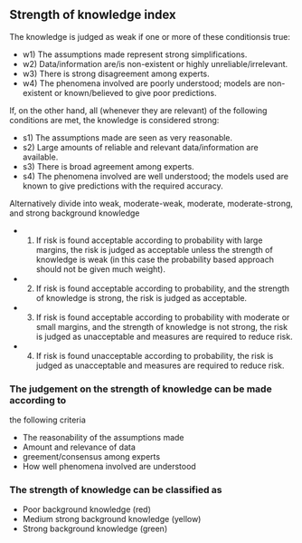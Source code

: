 
## Strength of knowledge index
The knowledge is judged as weak if one or more of these conditionsis true:
  
  - w1) The assumptions made represent strong simplifications.
  - w2) Data/information are/is non-existent or highly unreliable/irrelevant.
  - w3) There is strong disagreement among experts.
  - w4) The phenomena involved are poorly understood; models are non-existent or known/believed to give poor predictions. 
 
If, on the other hand, all (whenever they are relevant) of the  following conditions are met, the knowledge is considered strong:
  - s1) The assumptions made are seen as very reasonable.
  - s2) Large amounts of reliable and relevant data/information are available.
  - s3) There is broad agreement among experts.
  - s4) The phenomena involved are well understood; the models used are known to give predictions with the required accuracy.

Alternatively divide into weak, moderate-weak, moderate, moderate-strong, and strong background knowledge

 - 1. If risk is found acceptable according to probability with large margins, the risk is judged as acceptable unless the strength of knowledge is weak (in this case the probability based approach should not be given much weight).
 - 2. If risk is found acceptable according to probability, and the strength of knowledge is strong, the risk is judged as acceptable.
 - 3. If risk is found acceptable according to probability with moderate or small margins, and the strength of knowledge is not strong, the risk is judged as unacceptable and measures are required to reduce risk.
 - 4. If risk is found unacceptable according to probability, the risk is judged as unacceptable and measures are required to reduce risk.


### The judgement on the strength of knowledge can be made according to
the following criteria
 - The reasonability of the assumptions made
 - Amount and relevance of data
 - greement/consensus among experts
 - How well phenomena involved are understood
###  The strength of knowledge can be classified as
 - Poor background knowledge (red)
 - Medium strong background knowledge (yellow)
 - Strong background knowledge (green)
 
